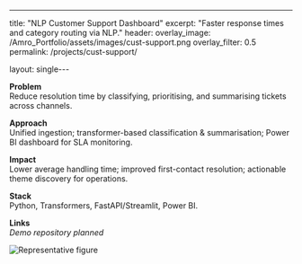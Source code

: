---
title: "NLP Customer Support Dashboard"
excerpt: "Faster response times and category routing via NLP."
header:
  overlay_image: /Amro_Portfolio/assets/images/cust-support.png
  overlay_filter: 0.5
permalink: /projects/cust-support/

layout: single---

**Problem**  
Reduce resolution time by classifying, prioritising, and summarising tickets across channels.

**Approach**  
Unified ingestion; transformer-based classification & summarisation; Power BI dashboard for SLA monitoring.

**Impact**  
Lower average handling time; improved first-contact resolution; actionable theme discovery for operations.

**Stack**  
Python, Transformers, FastAPI/Streamlit, Power BI.

**Links**  
*Demo repository planned*

![Representative figure](/Amro_Portfolio/assets/images/cust-support.png)